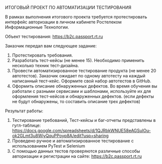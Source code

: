 ИТОГОВЫЙ ПРОЕКТ ПО АВТОМАТИЗАЦИИ ТЕСТИРОВАНИЯ
 
В рамках выполнения итогового проекта требуется протестировать интерфейс авторизации в личном кабинете Ростелеком Информационные Технологии.

Объект тестирования: https://b2c.passport.rt.ru

Заказчик передал вам следующее задание:

1. Протестировать требования.
2. Разработать тест-кейсы (не менее 15). Необходимо применить несколько техник тест-дизайна.
3. Провести автоматизированное тестирование продукта (не менее 20 автотестов). Заказчик ожидает по одному автотесту на каждый написанный тест-кейс. Оформите свой набор автотестов в GitHub.
4. Оформить описание обнаруженных дефектов. Во время обучения вы работали с разными сервисами и шаблонами, используйте их для оформления тест-кейсов и обнаруженных дефектов. (если дефекты не будут обнаружены, то составить описание трех дефектов)

Результат работы:

1. Тестирование требований, Тест-кейсы и баг-отчеты представлены в гугл-таблице: https://docs.google.com/spreadsheets/d/1QJRbkWNUE58eAGSulOu-ok2GLmt3u8WiyQquPPoyp8A/edit?usp=sharing
2. Проведено ручное и автоматизированное тестирование с использованием PyTest и Selenium
3. С помощью данных тестов проверяются различные способы авторизации и регистрации на сайте: https://b2c.passport.rt.ru
